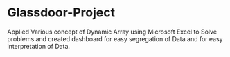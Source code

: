 # Glassdoor-Project
Applied Various concept of Dynamic Array using Microsoft Excel to Solve problems and created dashboard for easy segregation of Data and for easy interpretation of Data.
